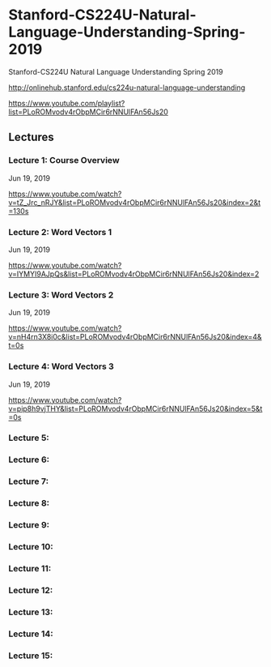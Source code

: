 # Stanford-CS224U-Natural-Language-Understanding-Spring-2019
Stanford-CS224U Natural Language Understanding Spring 2019

http://onlinehub.stanford.edu/cs224u-natural-language-understanding

https://www.youtube.com/playlist?list=PLoROMvodv4rObpMCir6rNNUlFAn56Js20

## Lectures

### Lecture 1: Course Overview

Jun 19, 2019

https://www.youtube.com/watch?v=tZ_Jrc_nRJY&list=PLoROMvodv4rObpMCir6rNNUlFAn56Js20&index=2&t=130s

### Lecture 2: Word Vectors 1 

Jun 19, 2019

https://www.youtube.com/watch?v=IYMYI9AJpQs&list=PLoROMvodv4rObpMCir6rNNUlFAn56Js20&index=2

### Lecture 3: Word Vectors 2

Jun 19, 2019

https://www.youtube.com/watch?v=nH4rn3X8i0c&list=PLoROMvodv4rObpMCir6rNNUlFAn56Js20&index=4&t=0s


### Lecture 4: Word Vectors 3

Jun 19, 2019

https://www.youtube.com/watch?v=pip8h9vjTHY&list=PLoROMvodv4rObpMCir6rNNUlFAn56Js20&index=5&t=0s

### Lecture 5: 

### Lecture 6: 

### Lecture 7: 

### Lecture 8: 

### Lecture 9: 

### Lecture 10: 

### Lecture 11: 

### Lecture 12: 

### Lecture 13: 

### Lecture 14: 

### Lecture 15: 



